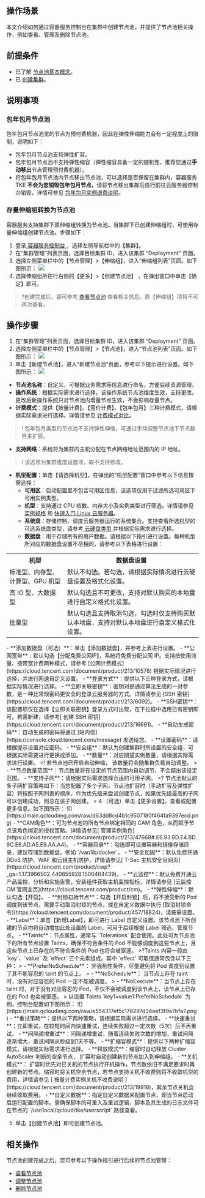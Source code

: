 ## 操作场景
本文介绍如何通过容器服务控制台在集群中创建节点池，并提供了节点池相关操作，例如查看、管理及删除节点池。


## 前提条件
- 已了解 [节点池基本概念](https://cloud.tencent.com/document/product/457/43719#.E8.8A.82.E7.82.B9.E6.B1.A0.E5.BC.B9.E6.80.A7.E4.BC.B8.E7.BC.A9.E5.8E.9F.E7.90.86)。
- 已 [创建集群](https://cloud.tencent.com/document/product/457/32189)。
## 说明事项

### 包年包月节点池
包年包月节点池里的节点为预付费机器，因此在弹性伸缩能力会有一定程度上的限制，说明如下：
- 包年包月节点池支持弹性扩容。
- 包年包月节点池不支持弹性缩容（弹性缩容具备一定的随机性，推荐您通过**手动移出**节点管理预付费机器）。
- 将包年包月节点池内节点移出节点池，可以选择是否保留在集群内，容器服务 TKE **不会为您销毁包年包月节点**，请将节点移出集群后自行前往云服务器控制台销毁，详情可参见 [包年包月实例退费说明](https://cloud.tencent.com/document/product/213/9711)。


### 存量伸缩组转换为节点池
容器服务支持集群下原伸缩组转换为节点池。当集群下已创建伸缩组时，可使用存量伸缩组创建节点池。步骤如下：
1. 登录[ 容器服务控制台 ](https://console.cloud.tencent.com/tke2)，选择左侧导航栏中的【集群】。
2. 在“集群管理”列表页面，选择目标集群 ID，进入该集群 “Deployment” 页面。
3. 选择左侧菜单栏中的【节点管理】>【伸缩组】，进入“伸缩组列表”页面。如下图所示：
![](https://main.qcloudimg.com/raw/6c77bda8d1dda23db3ffc53f84cf4730.png)
4. 选择伸缩组所在行右侧的【更多】>【创建节点池】 ，在弹出窗口中单击【确定】即可。
>?创建完成后，即可参考 [查看节点池](https://cloud.tencent.com/document/product/457/43736) 查看相关信息。原【伸缩组】项将不可再次查看。
>


## 操作步骤

1. 在“集群管理”列表页面，选择目标集群 ID，进入该集群 “Deployment” 页面。
2. 选择左侧菜单栏中的【节点管理】>【节点池】，进入“节点池列表”页面。如下图所示：
![](https://main.qcloudimg.com/raw/cdd0a20623702fbf6d93bf4cebe2f895.png)
3. 单击【新建节点池】，进入“新建节点池”页面，参考以下提示进行设置。如下图所示：
![](https://main.qcloudimg.com/raw/4c6ed1c276d41a8b72aeffc490a4b27a.png)
 - **节点池名称**：自定义，可根据业务需求等信息进行命名，方便后续资源管理。
 - **操作系统**：根据实际需求进行选择。该操作系统节点池维度生效，支持更改。更改后新操作系统只对节点池内增量节点生效，不会影响存量节点。
 - **计费模式**：提供【按量计费】、【竞价计费】、【包年包月】三种计费模式，请根据实际需求进行选择。详情请参见 [计费模式对比](https://cloud.tencent.com/document/product/213/2180)。
 >! 包年包月类型的节点池不支持弹性伸缩，可通过手动调整节点池下节点数目来扩容。
>
 - **支持网络**：系统将为集群内主机分配在节点网络地址范围内的 IP 地址。
>! 该选项为集群维度设置项，故不支持修改。
>
 - **机型配置**：单击【请选择机型】，在弹出的“机型配置”窗口中参考以下信息按需选择：
    - **可用区**：启动配置里不包含可用区信息，该选项仅用于过滤所选可用区下可用实例类型。
    - **机型**：支持通过 CPU 核数、内存大小及实例类型进行筛选。详情请参见 [实例规格](https://cloud.tencent.com/document/product/213/11518) 和 [快速入门 Linux 云服务器](https://cloud.tencent.com/document/product/213/2936)。
    - **系统盘**：存储控制、调度云服务器运行的系统集合。支持查看所选机型的可选系统盘类型，请参考[ 云硬盘类型 ](https://cloud.tencent.com/document/product/362/2353)并根据实际需求进行选择。
    - **数据盘**：用于存储所有的用户数据。请根据以下指引进行设置。每种机型所对应的数据盘设置不尽相同，请参考以下表格进行设置：
  <table>
  <tr>
  <th>机型</th>
  <th>数据盘设置</th>
  </tr>
  <tr>
  <td>标准型、内存型、计算型、GPU 机型</td>
  <td>默认不勾选。若勾选，请根据实际情况进行云硬盘设置及格式化设置。</td>
  </tr>
  <tr>
  <td>高 IO 型、大数据型</td>
  <td>默认勾选且不可更改，支持对默认购买的本地盘进行自定义格式化设置。</td>
  </tr>
  <tr>
  <td>批量型</td>
  <td>默认勾选且支持取消勾选，勾选时仅支持购买默认本地盘，支持对默认本地盘进行自定义格式化设置。</td>
  </tr>
  </table>
  - **添加数据盘（可选）**：单击【添加数据盘】，并参考上表进行设置。
    - **公网宽带**：默认勾选【分配免费公网IP】，系统将免费分配公网 IP。支持按使用流量、按带宽计费两种模式，请参考 [公网计费模式](https://cloud.tencent.com/document/product/213/10578) 根据实际情况进行选择，并进行网速自定义设置。
 - **登录方式**：提供以下三种登录方式，请根据实际情况进行选择。
    -  **立即关联密钥**：密钥对是通过算法生成的一对参数，是一种比常规密码更安全的登录云服务器的方式。详情请参见 [SSH 密钥](https://cloud.tencent.com/document/product/213/6092)。
     - **SSH密钥**：该配置项仅在选择【立即关联密钥】登录方式时出现，在下拉框中选用已有密钥即可。若需新建，请参考[ 创建 SSH 密钥](https://cloud.tencent.com/document/product/213/16691)。
    - **自动生成密码**：自动生成的密码将通过 [站内信](https://console.cloud.tencent.com/message) 发送给您。 
    - **设置密码**：请根据提示设置对应密码。
 - **安全组**：默认为创建集群时所设置的安全组，可根据实际需要进行更换或添加。
 - **数量**：对应期望实例数量，请根据实际需求进行设置。
>! 若节点池已开启自动伸缩， 该数量将会随集群负载自动调整。
>
 - **节点数量范围**：节点数量将在设定的节点范围内自动调节，不会超出该设定范围。
 - **支持子网**：请根据实际需求选择合适的可用子网。
>? 节点池默认的多子网扩容策略如下：当您配置了多个子网，节点池扩容时（手动扩容及弹性扩容）将按照子网列表的顺序，作为优先级来尝试创建节点，如果优先级最高的子网可以创建成功，则总在该子网创建。
>
4.（可选）单击【更多设置】，查看或配置更多信息。如下图所示：
![](https://main.qcloudimg.com/raw/d63dd8cd4b1c9507180f464fa9397ecd.png)
 - **CAM角色**：可为节点池的所有节点绑定相同的 CAM 角色，从而赋予节点该角色绑定的授权策略。详情请参见[ 管理实例角色](https://cloud.tencent.com/document/product/213/47668#.E6.93.8D.E4.BD.9C.E6.AD.A5.E9.AA.A4)。
 - **容器目录**：勾选即可设置容器和镜像存储目录，建议存储到数据盘。例如 `/var/lib/docker`。
  - **安全加固**：默认免费开通 DDoS 防护、WAF 和云镜主机防护，详情请参见[ T-Sec 主机安全官网页](https://cloud.tencent.com/product/cwp?_ga=1.173966502.440655928.1500464439)。
  - **云监控**：默认免费开通云产品监控、分析和实施告警，安装组件获取主机监控指标，详情请参见 [云监控 CM 官网主页](https://cloud.tencent.com/product/cm)。
  - **弹性伸缩**：默认勾选【开启】。
  - **封锁初始节点**：勾选【开启封锁】后，将不接受新的 Pod 调度到该节点，需要手动取消封锁的节点，或在自定义数据中执行 [取消封锁命令](https://cloud.tencent.com/document/product/457/18824)，请按需设置。
  - **Label**：单击【新增Label】，即可进行 Label 自定义设置。该节点池下所创建的节点均将自动增加此处设置的 Label，可用于后续根据 Label 筛选、管理节点。
  - **Taints**：节点属性，通常与 `Tolerations` 配合使用。此处可为节点池下的所有节点设置 Taints，确保不符合条件的 Pod 不能够调度到这些节点上，且这些节点上已存在的不符合条件的 Pod 也将会被驱逐。
>?Taints 内容一般由 `key`、`value` 及 `effect` 三个元素组成。其中 `effect` 可取值通常包含以下三种：
> - **PreferNoSchedule**： 非强制性条件，尽量避免将 Pod 调度到设置了其不能容忍的 taint 的节点上。
> - **NoSchedule**： 当节点上存在 taint 时，没有对应容忍的 Pod 一定不能被调度。
> - **NoExecute**：当节点上存在 taint 时，对于没有对应容忍的 Pod，不仅不会被调度到该节点上，该节点上已存在的 Pod 也会被驱逐。
>
  以设置 Taints `key1=value1:PreferNoSchedule` 为例，控制台配置如下图所示：
  ![](https://main.qcloudimg.com/raw/e554317ef5c178297d34eef3f9a7bfa7.png)
  - **重试策略**：提供以下两种策略，请根据实际需求进行选择。
    - **快速重试**：立即重试，在较短时间内快速重试，连续失败超过一定次数（5次）后不再重试。
    - **间隔递增重试**：间隔递增重试，随着连续失败次数的增加，重试间隔逐渐增大，重试间隔从秒级到1天不等。
   - **扩缩容模式**：提供以下两种扩缩容模式，请根据实际需求进行选择。
     - **释放模式**：缩容时自动释放 Cluster AutoScaler 判断的空余节点， 扩容时自动创建新的节点加入到伸缩组。
     - **关机模式**： 扩容时优先对已关机的节点执行开机操作，节点数依旧不满足要求时再创建新的节点。缩容时将关机空余节点，若节点支持关机不收费则将不收取机型的费用，详情请参见 [ 按量计费实例关机不收费说明 ](https://cloud.tencent.com/document/product/213/19918)，其余节点关机会继续收取费用。
   - **自定义数据**：指定自定义数据来配置节点，即当节点启动后运行配置的脚本。需确保脚本的可重入及重试逻辑，脚本及其生成的日志文件可在节点的 `/usr/local/qcloud/tke/userscript` 路径查看。
 
5. 单击【创建节点池】即可创建节点池。

## 相关操作

节点池创建完成之后，您可参考以下操作指引进行后续的节点池管理：

- [查看节点池](https://cloud.tencent.com/document/product/457/43736)
- [调整节点池](https://cloud.tencent.com/document/product/457/43737)
- [删除节点池](https://cloud.tencent.com/document/product/457/43738)

